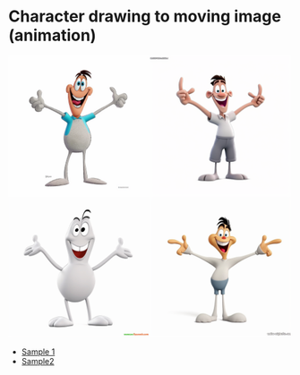 # Character drawing to moving image (animation)

![Image source](https://github.com/MK316/Spring2023/blob/main/DL/files/characters.png "No copyright")

+ [Sample 1](https://sketch.metademolab.com/share/145d783348be44feaf34277fc421229f/dance001)
+ [Sample2](https://sketch.metademolab.com/share/145d783348be44feaf34277fc421229f/hip_hop_dancing3)

